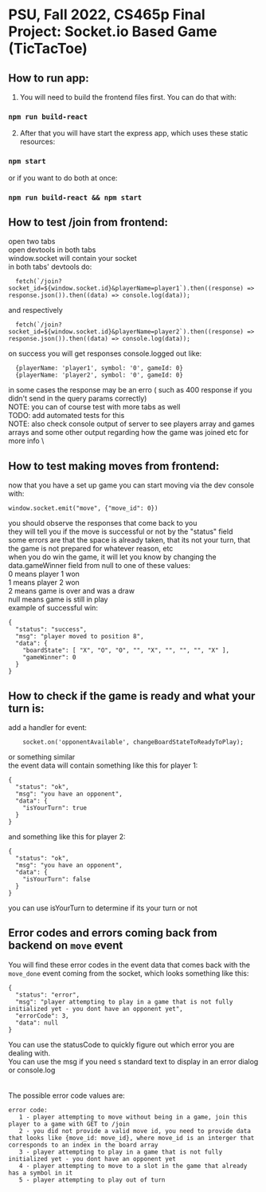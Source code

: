 # PSU, Fall 2022, CS465p Final Project: Socket.io Based Game (TicTacToe)

## How to run app:
1. You will need to build the frontend files first.
You can do that with:
### `npm run build-react`

2. After that you will have start the express app, which uses these static resources:
### `npm start`

or if you want to do both at once:

### `npm run build-react && npm start`

## How to test /join from frontend:
open two tabs \
open devtools in both tabs \
window.socket will contain your socket \
in both tabs' devtools do:
```
  fetch(`/join?socket_id=${window.socket.id}&playerName=player1`).then((response) => response.json()).then((data) => console.log(data));
```
and respectively
```
  fetch(`/join?socket_id=${window.socket.id}&playerName=player2`).then((response) => response.json()).then((data) => console.log(data));
```
on success you will get responses console.logged out like:
```
  {playerName: 'player1', symbol: '0', gameId: 0}
  {playerName: 'player2', symbol: '0', gameId: 0}
```
in some cases the response may be an erro ( such as 400 response if you didn't send in the query params correctly) \
NOTE: you can of course test with more tabs as well \
TODO: add automated tests for this \
NOTE: also check console output of server to see players array and games arrays and some other output regarding how the game was joined etc for more info \

## How to test making moves from frontend:
now that you have a set up game you can start moving via the dev console with:
```
window.socket.emit("move", {"move_id": 0})
```
you should observe the responses that come back to you \
they will tell you if the move is successful or not by the "status" field \
some errors are that the space is already taken, that its not your turn, that the game is not prepared for whatever reason, etc \
when you do win the game, it will let you know by changing the data.gameWinner field from null to one of these values: \
    0 means player 1 won \
    1 means player 2 won \
    2 means game is over and was a draw \
    null means game is still in play \
example of successful win:
```
{
  "status": "success",
  "msg": "player moved to position 8",
  "data": {
    "boardState": [ "X", "O", "O", "", "X", "", "", "", "X" ],
    "gameWinner": 0
  }
}
```

## How to check if the game is ready and what your turn is:
add a handler for event:
```
    socket.on('opponentAvailable', changeBoardStateToReadyToPlay);
```
or something similar \
the event data will contain something like this for player 1:
```
{
  "status": "ok",
  "msg": "you have an opponent",
  "data": {
    "isYourTurn": true
  }
}
```
and something like this for player 2:
```
{
  "status": "ok",
  "msg": "you have an opponent",
  "data": {
    "isYourTurn": false
  }
}
```
you can use isYourTurn to determine if its your turn or not

## Error codes and errors coming back from backend on `move` event
You will find these error codes in the event data that comes back with the `move_done` event coming from the socket, which looks something like this:
```
{
  "status": "error",
  "msg": "player attempting to play in a game that is not fully initialized yet - you dont have an opponent yet",
  "errorCode": 3,
  "data": null
}
```
You can use the statusCode to quickly figure out which error you are dealing with.\
You can use the msg if you need s standard text to display in an error dialog or console.log\
\
\
The possible error code values are:
```
error code:
   1 - player attempting to move without being in a game, join this player to a game with GET to /join
   2 - you did not provide a valid move id, you need to provide data that looks like {move_id: move_id}, where move_id is an interger that corresponds to an index in the board array
   3 - player attempting to play in a game that is not fully initialized yet - you dont have an opponent yet
   4 - player attempting to move to a slot in the game that already has a symbol in it
   5 - player attempting to play out of turn
```
